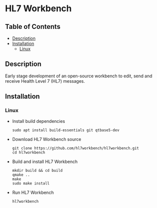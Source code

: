 # HL7 Workbench

## Table of Contents

* [Description](README.md#description)
* [Installation](README.md#installation)
  * [Linux](README.md#linux)

## Description

Early stage development of an open-source workbench to edit, send and
receive Health Level 7 (HL7) messages.

## Installation

### Linux

* Install build dependencies
    ```
    sudo apt install build-essentials git qtbase5-dev
    ```

* Download HL7 Workbench source
    ```
    git clone https://github.com/hl7workbench/hl7workbench.git
    cd hl7workbench
    ```

* Build and install HL7 Workbench
    ```
    mkdir build && cd build
    qmake ..
    make
    sudo make install
    ```

* Run HL7 Workbench
    ```
    hl7workbench
    ```
